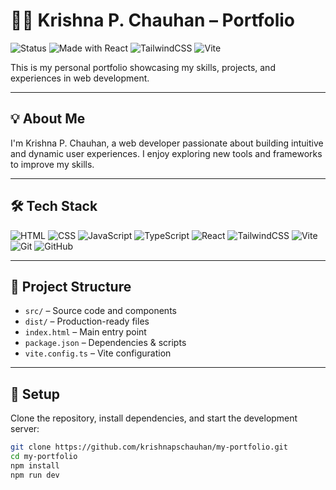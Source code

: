 # 🧑‍💻 Krishna P. Chauhan – Portfolio

![Status](https://img.shields.io/badge/status-active-success?style=for-the-badge)
![Made with React](https://img.shields.io/badge/Made%20with-React-61DAFB?style=for-the-badge&logo=react&logoColor=white)
![TailwindCSS](https://img.shields.io/badge/Styled%20with-TailwindCSS-38B2AC?style=for-the-badge&logo=tailwind-css&logoColor=white)
![Vite](https://img.shields.io/badge/Built%20with-Vite-646CFF?style=for-the-badge&logo=vite&logoColor=white)

This is my personal portfolio showcasing my skills, projects, and experiences in web development.

---

## 💡 About Me
I'm Krishna P. Chauhan, a web developer passionate about building intuitive and dynamic user experiences. I enjoy exploring new tools and frameworks to improve my skills.

---

## 🛠️ Tech Stack
![HTML](https://img.shields.io/badge/HTML5-E34F26?style=flat&logo=html5&logoColor=white)
![CSS](https://img.shields.io/badge/CSS3-1572B6?style=flat&logo=css3&logoColor=white)
![JavaScript](https://img.shields.io/badge/JavaScript-F7DF1E?style=flat&logo=javascript&logoColor=black)
![TypeScript](https://img.shields.io/badge/TypeScript-3178C6?style=flat&logo=typescript&logoColor=white)
![React](https://img.shields.io/badge/React-61DAFB?style=flat&logo=react&logoColor=black)
![TailwindCSS](https://img.shields.io/badge/TailwindCSS-38B2AC?style=flat&logo=tailwind-css&logoColor=white)
![Vite](https://img.shields.io/badge/Vite-646CFF?style=flat&logo=vite&logoColor=white)
![Git](https://img.shields.io/badge/Git-F05032?style=flat&logo=git&logoColor=white)
![GitHub](https://img.shields.io/badge/GitHub-181717?style=flat&logo=github&logoColor=white)

---

## 📁 Project Structure
- `src/` – Source code and components  
- `dist/` – Production-ready files  
- `index.html` – Main entry point  
- `package.json` – Dependencies & scripts  
- `vite.config.ts` – Vite configuration  

---

## 🚀 Setup
Clone the repository, install dependencies, and start the development server:

```bash
git clone https://github.com/krishnapschauhan/my-portfolio.git
cd my-portfolio
npm install
npm run dev
